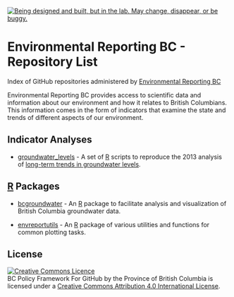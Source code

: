 <a rel="Exploration" href="https://github.com/BCDevExchange/docs/blob/master/discussion/projectstates.md"><img alt="Being designed and built, but in the lab. May change, disappear, or be buggy." style="border-width:0" src="http://bcdevexchange.org/badge/2.svg" title="Being designed and built, but in the lab. May change, disappear, or be buggy." /></a>

# Environmental Reporting BC - Repository List
Index of GitHub repositories administered by [Environmental Reporting BC](http://www.env.gov.bc.ca/soe/)

Environmental Reporting BC provides access to scientific data and information about our environment and how it relates to British Columbians. This information comes in the form of indicators that examine the state and trends of different aspects of our environment.


## Indicator Analyses 

* [groundwater_levels](https://github.com/bcgov/groundwater_levels) - A set of [R](http://www.r-project.org) scripts to reproduce the 2013 analysis of [long-term trends in groundwater levels](http://www.env.gov.bc.ca/soe/indicators/water/wells/index.html?WT.ac=GH_wells).

## [R](http://www.r-project.org) Packages

* [bcgroundwater](https://github.com/bcgov/bcgroundwater) - An [R](http://www.r-project.org) package to facilitate analysis and visualization of British Columbia groundwater data.

* [envreportutils](https://github.com/bcgov/envreportutils) - An [R](http://www.r-project.org) package of various utilities and functions for common plotting tasks.

## License
<a rel="license" href="http://creativecommons.org/licenses/by/4.0/"><img alt="Creative Commons Licence" style="border-width:0" src="https://i.creativecommons.org/l/by/4.0/80x15.png" /></a><br /><span xmlns:dct="http://purl.org/dc/terms/" property="dct:title">BC Policy Framework For GitHub by the Province of British Columbia</span> is licensed under a <a rel="license" href="http://creativecommons.org/licenses/by/4.0/">Creative Commons Attribution 4.0 International License</a>.
